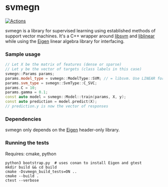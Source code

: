 # svmegn

[![Actions](https://github.com/bloomen/svmegn/actions/workflows/svmegn-tests.yml/badge.svg?branch=main)](https://github.com/bloomen/svmegn/actions/workflows/svmegn-tests.yml?query=branch%3Amain)

svmegn is a library for supervised learning using established methods of support vector machines.
It's a C++ wrapper around [libsvm](https://www.csie.ntu.edu.tw/~cjlin/libsvm/) and [liblinear](https://www.csie.ntu.edu.tw/~cjlin/liblinear/)
while using the [Eigen](https://eigen.tuxfamily.org) linear algebra library for interfacing.

### Sample usage
```cpp
// Let X be the matrix of features (dense or sparse)
// Let y be the vector of targets (class labels in this case)
svmegn::Params params;
params.model_type = svmegn::ModelType::SVM; // = libsvm. Use LINEAR for liblinear
params.svm_type = svmegn::SvmType::C_SVC;
params.C = 10;
params.gamma = 0.1;
const auto model = svmegn::Model::train(params, X, y);
const auto prediction = model.predict(X);
// prediction.y is now the vector of responses
```

### Dependencies

svmegn only depends on the [Eigen](https://eigen.tuxfamily.org) header-only library.

### Running the tests

Requires: cmake, python

```
python3 bootstrap.py  # uses conan to install Eigen and gtest
mkdir build && cd build
cmake -Dsvmegn_build_tests=ON ..
cmake --build .
ctest --verbose
```
